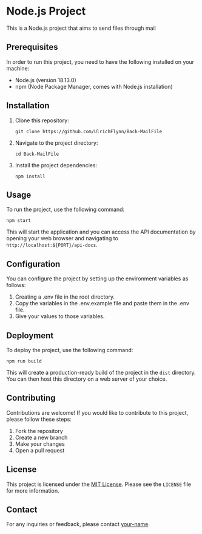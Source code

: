 # Node.js Project

This is a Node.js project that aims to send files through mail

## Prerequisites

In order to run this project, you need to have the following installed on your machine:

- Node.js (version 18.13.0)
- npm (Node Package Manager, comes with Node.js installation)

## Installation

1. Clone this repository:
   ```
   git clone https://github.com/UlrichFlynn/Back-MailFile
   ```

2. Navigate to the project directory:
   ```
   cd Back-MailFile
   ```

3. Install the project dependencies:
   ```
   npm install
   ```

## Usage

To run the project, use the following command:
```
npm start
```

This will start the application and you can access the API documentation by opening your web browser and navigating to `http://localhost:${PORT}/api-docs`.

## Configuration

You can configure the project by setting up the environment variables as follows:
1. Creating a .env file in the root directory.
2. Copy the variables in the .env.example file and paste them in the .env file.
3. Give your values to those variables.

## Deployment

To deploy the project, use the following command:
```
npm run build
```

This will create a production-ready build of the project in the `dist` directory. You can then host this directory on a web server of your choice.

## Contributing

Contributions are welcome! If you would like to contribute to this project, please follow these steps:

1. Fork the repository
2. Create a new branch
3. Make your changes
4. Open a pull request

## License

This project is licensed under the [MIT License](https://opensource.org/licenses/MIT). Please see the `LICENSE` file for more information.

## Contact

For any inquiries or feedback, please contact [your-name](mailto:your-email@example.com).